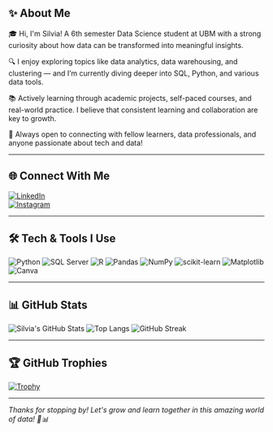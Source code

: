 ## ✨ About Me

🎓 Hi, I'm Silvia! A 6th semester Data Science student at UBM with a strong curiosity about how data can be transformed into meaningful insights.

🔍 I enjoy exploring topics like data analytics, data warehousing, and clustering — and I’m currently diving deeper into SQL, Python, and various data tools.

📚 Actively learning through academic projects, self-paced courses, and real-world practice. I believe that consistent learning and collaboration are key to growth.

🤝 Always open to connecting with fellow learners, data professionals, and anyone passionate about tech and data!

---

## 🌐 Connect With Me

[![LinkedIn](https://img.shields.io/badge/LinkedIn-0A66C2?style=for-the-badge&logo=linkedin&logoColor=white)](https://www.linkedin.com/in/silvia-margareta/)  
[![Instagram](https://img.shields.io/badge/Instagram-E4405F?style=for-the-badge&logo=instagram&logoColor=white)](https://www.instagram.com/slvia_mrgrta?igsh=bzkxYWxrNXl6OHR2)

---

## 🛠️ Tech & Tools I Use

![Python](https://img.shields.io/badge/Python-306998?style=for-the-badge&logo=python&logoColor=white)
![SQL Server](https://img.shields.io/badge/SQL%20Server-CC2927?style=for-the-badge&logo=microsoftsqlserver&logoColor=white)
![R](https://img.shields.io/badge/R-276DC3?style=for-the-badge&logo=r&logoColor=white)
![Pandas](https://img.shields.io/badge/Pandas-150458?style=for-the-badge&logo=pandas&logoColor=white)
![NumPy](https://img.shields.io/badge/Numpy-013243?style=for-the-badge&logo=numpy&logoColor=white)
![scikit-learn](https://img.shields.io/badge/Scikit--Learn-F7931E?style=for-the-badge&logo=scikit-learn&logoColor=white)
![Matplotlib](https://img.shields.io/badge/Matplotlib-3776AB?style=for-the-badge&logo=matplotlib&logoColor=white)
![Canva](https://img.shields.io/badge/Canva-00C4CC?style=for-the-badge&logo=canva&logoColor=white)

---

## 📊 GitHub Stats

![Silvia's GitHub Stats](https://github-readme-stats.vercel.app/api?username=yourgithubusername&show_icons=true&theme=radical)
![Top Langs](https://github-readme-stats.vercel.app/api/top-langs/?username=yourgithubusername&layout=compact&theme=radical)
![GitHub Streak](https://streak-stats.demolab.com/?user=yourgithubusername&theme=radical)

---

## 🏆 GitHub Trophies

[![Trophy](https://github-profile-trophy.vercel.app/?username=yourgithubusername&theme=darkhub)](https://github.com/ryo-ma/github-profile-trophy)

---

_Thanks for stopping by! Let's grow and learn together in this amazing world of data! 🌱📊_
